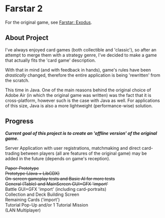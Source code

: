 # Farstar 2  
  
For the original game, see [Farstar: Exodus](https://github.com/Dark-Gran/Farstar-Exodus).  
  
## About Project  
  
I've always enjoyed card games (both collectible and 'classic'), so after an attempt to merge them with a strategy genre, I've decided to make a game that actually fits the 'card game' description.  
  
With that in mind (and with feedback in hands), game's rules have been _drastically_ changed, therefore the entire application is being 'rewritten' from the scratch.  
  
This time in Java. One of the main reasons behind the original choice of Adobe Air (in which the original game was written) was the fact that it is cross-platform, however such is the case with Java as well. For applications of this size, Java is also a more lightweight (performance-wise) solution.  
  
  
## Progress  
  
**_Current goal of this project is to create an 'offline version' of the original game._**  
  
Server Application with user registrations, matchmaking and direct card-trading between players (all are features of the original game) may be added in the future (depends on game's reception).
  
~~Paper-Prototype~~  
~~Prototype (Java + LibGDX)~~  
~~On-screen gameplay tests and Basic AI for more tests~~  
~~General (Table) and MainScreen GUI+GFX 'import'~~  
Battle GUI+GFX 'import' (including card-portraits)  
Collection and Deck Building Screen  
Remaining Cards ('import')  
Tutorial Pop-Up and/or 1 Tutorial Mission  
(LAN Multiplayer)  
  
